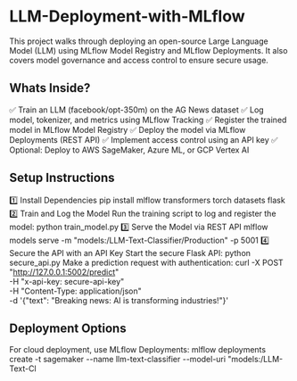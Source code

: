 # LLM-Deployment-with-MLflow
This project walks through deploying an open-source Large Language Model (LLM) using MLflow Model Registry and MLflow Deployments. It also covers model governance and access control to ensure secure usage.

## Whats Inside?
✅ Train an LLM (facebook/opt-350m) on the AG News dataset
✅ Log model, tokenizer, and metrics using MLflow Tracking
✅ Register the trained model in MLflow Model Registry
✅ Deploy the model via MLflow Deployments (REST API)
✅ Implement access control using an API key
✅ Optional: Deploy to AWS SageMaker, Azure ML, or GCP Vertex AI

## Setup Instructions
1️⃣ Install Dependencies
    pip install mlflow transformers torch datasets flask
2️⃣ Train and Log the Model
    Run the training script to log and register the model:
    python train_model.py
3️⃣ Serve the Model via REST API
    mlflow models serve -m "models:/LLM-Text-Classifier/Production" -p 5001
4️⃣ Secure the API with an API Key
    Start the secure Flask API:
    python secure_api.py
  Make a prediction request with authentication:
  curl -X POST "http://127.0.0.1:5002/predict" \
     -H "x-api-key: secure-api-key" \
     -H "Content-Type: application/json" \
     -d '{"text": "Breaking news: AI is transforming industries!"}'

## Deployment Options
For cloud deployment, use MLflow Deployments:
mlflow deployments create -t sagemaker --name llm-text-classifier --model-uri "models:/LLM-Text-Cl
